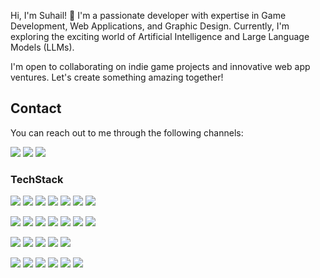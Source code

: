 Hi, I'm Suhail! 👋 I'm a passionate developer with expertise in Game Development, Web Applications, and Graphic Design. Currently, I'm exploring the exciting world of Artificial Intelligence and Large Language Models (LLMs).

I'm open to collaborating on indie game projects and innovative web app ventures. Let's create something amazing together! 

## Contact
You can reach out to me through the following channels:

[![](https://img.shields.io/badge/Gmail-D14836?style=for-the-badge&logo=gmail&logoColor=white)](mailto:suhail.unofficial@gmail.com)
[![](https://img.shields.io/badge/website-000000?style=for-the-badge&logo=About.me&logoColor=white)](https://suhail-sujaudeen.netlify.app/)
[![](https://img.shields.io/badge/LinkedIn-0077B5?style=for-the-badge&logo=linkedin&logoColor=white)](https://www.linkedin.com/in/suhail-sujaudeen/)


### TechStack
[![](https://img.shields.io/badge/Unity-100000?style=for-the-badge&logo=unity&logoColor=white)](#)
[![](https://img.shields.io/badge/-Unreal%20Engine-313131?style=for-the-badge&logo=unreal-engine&logoColor=white)](#)
[![](https://img.shields.io/badge/Godot-478CBF?style=for-the-badge&logo=GodotEngine&logoColor=white)](#)
[![](https://img.shields.io/badge/Python-FFD43B?style=for-the-badge&logo=python&logoColor=blue)](#)
[![](https://img.shields.io/badge/C%23-239120?style=for-the-badge&logo=csharp&logoColor=white)](#)
[![](https://img.shields.io/badge/C%2B%2B-00599C?style=for-the-badge&logo=c%2B%2B&logoColor=white)](#)
[![](https://img.shields.io/badge/C-00599C?style=for-the-badge&logo=c&logoColor=white)](#)

[![](https://img.shields.io/badge/HTML5-E34F26?style=for-the-badge&logo=html5&logoColor=white)](#)
[![](https://img.shields.io/badge/CSS3-1572B6?style=for-the-badge&logo=css3&logoColor=white)](#)
[![](https://img.shields.io/badge/JavaScript-323330?style=for-the-badge&logo=javascript&logoColor=F7DF1E)](#)
[![](https://img.shields.io/badge/React-20232A?style=for-the-badge&logo=react&logoColor=61DAFB)](#)
[![](https://img.shields.io/badge/next%20js-000000?style=for-the-badge&logo=nextdotjs&logoColor=white)](#)
[![](https://img.shields.io/badge/json-5E5C5C?style=for-the-badge&logo=json&logoColor=white)](#)
[![](https://img.shields.io/badge/Bootstrap-563D7C?style=for-the-badge&logo=bootstrap&logoColor=white)](#)

[![](https://img.shields.io/badge/Flask-000000?style=for-the-badge&logo=flask&logoColor=white)](#)
[![](https://img.shields.io/badge/OpenCV-27338e?style=for-the-badge&logo=OpenCV&logoColor=white)](#)
[![](https://img.shields.io/badge/MySQL-005C84?style=for-the-badge&logo=mysql&logoColor=white)](#)
[![](https://img.shields.io/badge/MongoDB-4EA94B?style=for-the-badge&logo=mongodb&logoColor=white)](#)
[![](https://img.shields.io/badge/phpmyadmin-6C78AF?style=for-the-badge&logo=phpmyadmin&logoColor=white)](#)

[![](https://img.shields.io/badge/GIT-E44C30?style=for-the-badge&logo=git&logoColor=white)](#)
[![](https://img.shields.io/badge/GitHub-100000?style=for-the-badge&logo=github&logoColor=white)](#)
[![](https://img.shields.io/badge/Docker-2CA5E0?style=for-the-badge&logo=docker&logoColor=white)](#)
[![](https://img.shields.io/badge/Jira-0052CC?style=for-the-badge&logo=Jira&logoColor=white)](#)
[![](https://img.shields.io/badge/Google%20Analytics-E37400?style=for-the-badge&logo=google%20analytics&logoColor=white)](#)
[![](https://img.shields.io/badge/Notion-000000?style=for-the-badge&logo=notion&logoColor=white)](#)